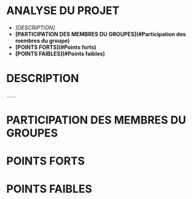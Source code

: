 # <H1>ANALYSE DU PROJET</H1>
- *[DESCRIPTION]*
- **[PARTICIPATION DES MEMBRES DU GROUPES](#Participation des membres du groupe)**
- **[POINTS FORTS](#Points forts)**
- **[POINTS FAIBLES](#Points faibles)**

# DESCRIPTION
......
# PARTICIPATION DES MEMBRES DU GROUPES

# POINTS FORTS 

# POINTS FAIBLES


